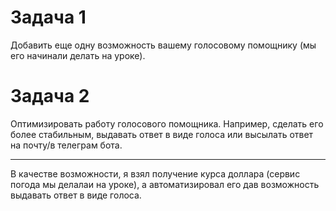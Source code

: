 # Задача 1
Добавить еще одну возможность вашему голосовому помощнику (мы его начинали делать на уроке).
# Задача 2
Оптимизировать работу голосового помощника. Например, сделать его более стабильным, выдавать ответ в виде голоса или высылать ответ на почту/в телеграм бота.
___
В качестве возможности, я взял получение курса доллара (сервис погода мы делалаи на уроке), а автоматизировал его дав возможность выдавать ответ в виде голоса.